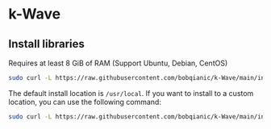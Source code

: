 # k-Wave

## Install libraries
Requires at least 8 GiB of RAM (Support Ubuntu, Debian, CentOS) 
```bash
sudo curl -L https://raw.githubusercontent.com/bobqianic/k-Wave/main/install_lib.sh | bash
```
The default install location is `/usr/local`.
If you want to install to a custom location, you can use the following command:
```bash
sudo curl -L https://raw.githubusercontent.com/bobqianic/k-Wave/main/install_lib.sh HDF5_DIR ZLIB_DIR SZIP_DIR | bash
```
